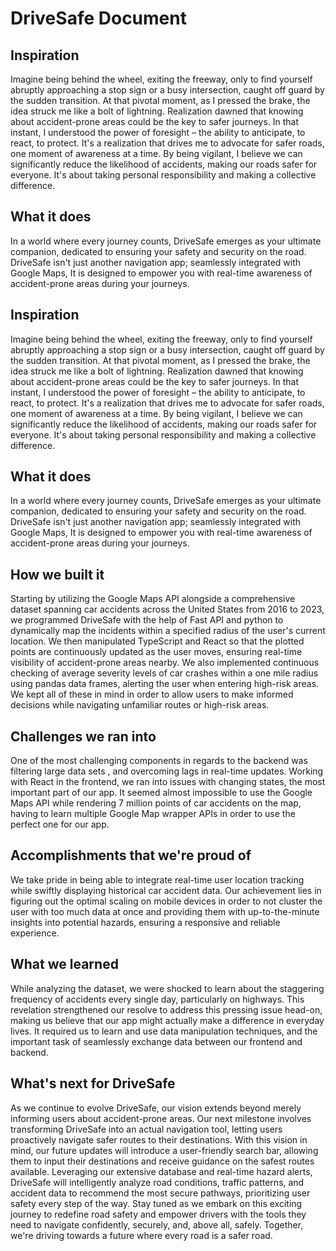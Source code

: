 # DriveSafe Document

## Inspiration
Imagine being behind the wheel, exiting the freeway, only to find yourself abruptly approaching a stop sign or a busy intersection, caught off guard by the sudden transition.  At that pivotal moment, as I pressed the brake, the idea struck me like a bolt of lightning. Realization dawned that knowing about accident-prone areas could be the key to safer journeys. In that instant, I understood the power of foresight – the ability to anticipate, to react, to protect. It's a realization that drives me to advocate for safer roads, one moment of awareness at a time. By being vigilant, I believe we can significantly reduce the likelihood of accidents, making our roads safer for everyone. It's about taking personal responsibility and making a collective difference.

## What it does
In a world where every journey counts, DriveSafe emerges as your ultimate companion, dedicated to ensuring your safety and security on the road. DriveSafe isn't just another navigation app; seamlessly integrated with Google Maps, It is designed to empower you with real-time awareness of accident-prone areas during your journeys.
﻿
## Inspiration
Imagine being behind the wheel, exiting the freeway, only to find yourself abruptly approaching a stop sign or a busy intersection, caught off guard by the sudden transition.  At that pivotal moment, as I pressed the brake, the idea struck me like a bolt of lightning. Realization dawned that knowing about accident-prone areas could be the key to safer journeys. In that instant, I understood the power of foresight – the ability to anticipate, to react, to protect. It's a realization that drives me to advocate for safer roads, one moment of awareness at a time. By being vigilant, I believe we can significantly reduce the likelihood of accidents, making our roads safer for everyone. It's about taking personal responsibility and making a collective difference.

## What it does
In a world where every journey counts, DriveSafe emerges as your ultimate companion, dedicated to ensuring your safety and security on the road. DriveSafe isn't just another navigation app; seamlessly integrated with Google Maps, It is designed to empower you with real-time awareness of accident-prone areas during your journeys.

## How we built it
Starting by utilizing the Google Maps API alongside a comprehensive dataset spanning car accidents across the United States from 2016 to 2023, we programmed DriveSafe with the help of Fast API and python to dynamically map the incidents within a specified radius of the user's current location. We then manipulated TypeScript and React so that the plotted points are continuously updated as the user moves, ensuring real-time visibility of accident-prone areas nearby. We also implemented continuous checking of average severity levels of car crashes within a one mile radius using pandas data frames, alerting the user when entering high-risk areas. We kept all of these in mind in order to allow users to make informed decisions while navigating unfamiliar routes or high-risk areas. 

## Challenges we ran into
One of the most challenging components in regards to the backend was filtering large data sets , and overcoming lags in real-time updates. Working with React in the frontend, we ran into issues with changing states, the most important part of our app. It seemed almost impossible to use the Google Maps API while rendering 7 million points of car accidents on the map, having to learn multiple Google Map wrapper APIs in order to use the perfect one for our app.

## Accomplishments that we're proud of
We take pride in being able to integrate real-time user location tracking while swiftly displaying historical car accident data. Our achievement lies in figuring out the optimal scaling on mobile devices in order to not cluster the user with too much data at once and providing them with up-to-the-minute insights into potential hazards, ensuring a responsive and reliable experience. 

## What we learned
While analyzing the dataset, we were shocked to learn about the staggering frequency of accidents every single day, particularly on highways. This revelation strengthened our resolve to address this pressing issue head-on, making us believe that our app might actually make a difference in everyday lives. It required us to learn and use data manipulation techniques, and the important task of seamlessly exchange data between our frontend and backend. 

## What's next for DriveSafe
As we continue to evolve DriveSafe, our vision extends beyond merely informing users about accident-prone areas. Our next milestone involves transforming DriveSafe into an actual navigation tool, letting users proactively navigate safer routes to their destinations.
With this vision in mind, our future updates will introduce a user-friendly search bar, allowing them to input their destinations and receive guidance on the safest routes available. Leveraging our extensive database and real-time hazard alerts, DriveSafe will intelligently analyze road conditions, traffic patterns, and accident data to recommend the most secure pathways, prioritizing user safety every step of the way. Stay tuned as we embark on this exciting journey to redefine road safety and empower drivers with the tools they need to navigate confidently, securely, and, above all, safely. Together, we're driving towards a future where every road is a safer road.
